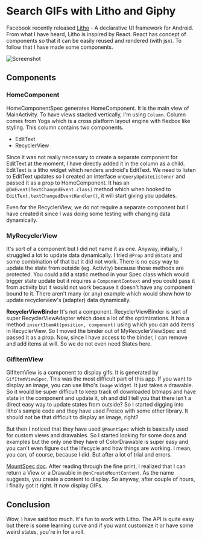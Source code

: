 # Search GIFs with Litho and Giphy

Facebook recently released [Litho](http://fblitho.com/) - A declarative UI framework for Android. From what I have
heard, Litho is inspired by React. React has concept of components so that it can be easily reused and
rendered (with jsx). To follow that I have made some components.

![Screenshot](https://raw.githubusercontent.com/jayrambhia/LithoGifSearch/master/art/demo1.jpg)

## Components

### HomeComponent
HomeComponentSpec generates HomeComponent. It is the main view of MainActivity. To have views stacked
vertically, I'm using `Column`. Column comes from Yoga which is a cross platform layout engine with flexbox like
styling. This column contains two components.

 - EditText
 - RecyclerView

Since it was not really necessary to create a separate component for EditText at the moment, I have directly added
it in the column as a child. EditText is a litho widget which renders android's EditText. We need to listen to EditText
updates so I created an interface `onQueryUpdateListener` and passed it as a prop to HomeComponent. It has an `@OnEvent(TextChangedEvent.class)`
method which when hooked to `EditText.textChangedEventHandler()`, it will start giving you updates.

Even for the RecyclerView, we do not require a separate component but I have created it since I was doing some testing
with changing data dynamically.

### MyRecyclerView
It's sort of a component but I did not name it as one. Anyway, initially, I struggled a lot to update data
dynamically. I tried `@Prop` and `@State` and some combination of that but it did not work. There is no easy
way to update the state from outside (eg. Activity) because those methods are protected. You could add a static method
in your Spec class which would trigger state update but it requires a `ComponentContext` and you could pass it from activity
but it would not work because it doesn't have any component bound to it. There aren't many (or any) example
which would show how to update recyclerview's (adapter) data dynamically.

**RecyclerViewBinder**
It's not a component. RecyclerViewBinder is sort of super RecyclerViewAdapter which does a lot of the optimizations.
It has a method `insertItemAt(position, component)` using which you can add items in RecyclerView. So I moved the binder
out of MyRecyclerViewSpec and passed it as a prop. Now, since I have access to the binder, I can remove and add items
at will. So we do not even need States here.

### GifItemView
GifItemView is a component to display gifs. It is generated by `GifItemViewSpec`. This was the most difficult part of this app.
If you want to display an image, you can use litho's `Image` widget. It just takes a drawable. So it would be super difficult
to keep track of downloaded bitmaps and have state in the component and update it, oh and did I tell you that there isn't a direct
easy way to update states from outside? So I started digging into litho's sample code and they have used Fresco with some other
library. It should not be that difficult to display an image, right?

But then I noticed that they have used `@MountSpec` which is basically used for custom views and drawables. So I started looking
for some docs and examples but the only one they have of ColorDrawable is super easy and you can't even figure out the lifecycle
and how things are working. I mean, you can, of course, because I did. But after a lot of trial and errors.

[MountSpec doc](http://fblitho.com/docs/mount-specs). After reading through the fine print, I realized that I can return a View or
a Drawable in `@onCreateMountContent`. As the name suggests, you create a content to display. So anyway, after couple of hours,
I finally got it right. It now display GIFs.

## Conclusion
Wow, I have said too much. It's fun to work with Litho. The API is quite easy but there is some learning curve and
if you want customize it or have some weird states, you're in for a roll.


